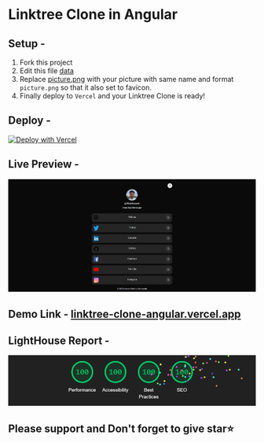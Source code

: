 # Linktree Clone in Angular

## Setup -

1. Fork this project
2. Edit this file [data](src/assets/data.json)
3. Replace [picture.png](src/assets/images/picture.png) with your picture with same name and format `picture.png` so that it also set to favicon.
4. Finally deploy to `Vercel` and your Linktree Clone is ready!

## Deploy -

[![Deploy with Vercel](https://vercel.com/button)](https://vercel.com/new/import?s=https%3A%2F%2Fgithub.com%2Fmanthanank%2Flinktree-clone-angular&hasTrialAvailable=1&showOptionalTeamCreation=false&project-name=linktree-clone-angular&framework=angular&totalProjects=1&remainingProjects=1)

## Live Preview -

![preview](src/assets/images/preview.webp)

## Demo Link - [linktree-clone-angular.vercel.app](https://linktree-clone-angular.vercel.app/)

## LightHouse Report -

![Report](src/assets/images/report.webp)

## Please support and Don't forget to give star⭐

<!-- This project was generated with [Angular CLI](https://github.com/angular/angular-cli) version 15.1.2.

## Development server

Run `ng serve` for a dev server. Navigate to `http://localhost:4200/`. The application will automatically reload if you change any of the source files.

## Code scaffolding

Run `ng generate component component-name` to generate a new component. You can also use `ng generate directive|pipe|service|class|guard|interface|enum|module`.

## Build

Run `ng build` to build the project. The build artifacts will be stored in the `dist/` directory.

## Running unit tests

Run `ng test` to execute the unit tests via [Karma](https://karma-runner.github.io).

## Running end-to-end tests

Run `ng e2e` to execute the end-to-end tests via a platform of your choice. To use this command, you need to first add a package that implements end-to-end testing capabilities.

## Further help

To get more help on the Angular CLI use `ng help` or go check out the [Angular CLI Overview and Command Reference](https://angular.io/cli) page. -->
